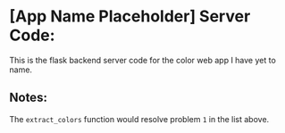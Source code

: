 # [App Name Placeholder] Server Code:

This is the flask backend server code for the color web app I have yet to name.

## Notes:

The `extract_colors` function would resolve problem `1` in the list above.
